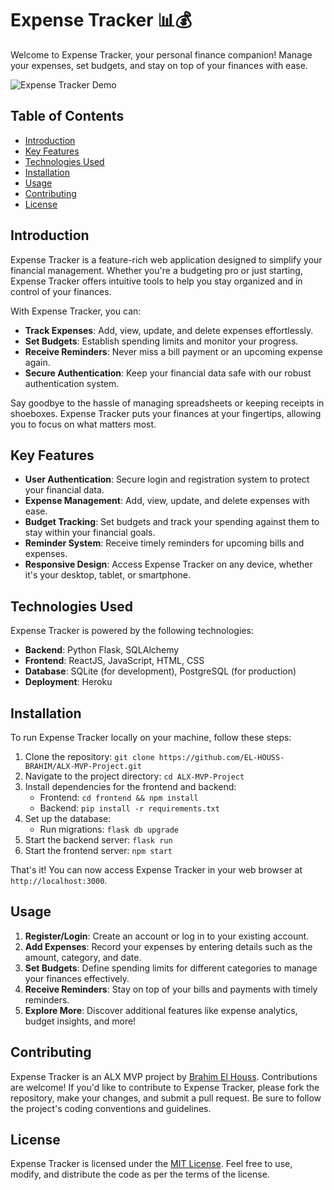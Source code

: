 # Expense Tracker 📊💰

Welcome to Expense Tracker, your personal finance companion! Manage your expenses, set budgets, and stay on top of your finances with ease.

![Expense Tracker Demo](demo.gif)

## Table of Contents
- [Introduction](#introduction)
- [Key Features](#key-features)
- [Technologies Used](#technologies-used)
- [Installation](#installation)
- [Usage](#usage)
- [Contributing](#contributing)
- [License](#license)

## Introduction

Expense Tracker is a feature-rich web application designed to simplify your financial management. Whether you're a budgeting pro or just starting, Expense Tracker offers intuitive tools to help you stay organized and in control of your finances.

With Expense Tracker, you can:
- **Track Expenses**: Add, view, update, and delete expenses effortlessly.
- **Set Budgets**: Establish spending limits and monitor your progress.
- **Receive Reminders**: Never miss a bill payment or an upcoming expense again.
- **Secure Authentication**: Keep your financial data safe with our robust authentication system.

Say goodbye to the hassle of managing spreadsheets or keeping receipts in shoeboxes. Expense Tracker puts your finances at your fingertips, allowing you to focus on what matters most.

## Key Features

- **User Authentication**: Secure login and registration system to protect your financial data.
- **Expense Management**: Add, view, update, and delete expenses with ease.
- **Budget Tracking**: Set budgets and track your spending against them to stay within your financial goals.
- **Reminder System**: Receive timely reminders for upcoming bills and expenses.
- **Responsive Design**: Access Expense Tracker on any device, whether it's your desktop, tablet, or smartphone.

## Technologies Used

Expense Tracker is powered by the following technologies:

- **Backend**: Python Flask, SQLAlchemy
- **Frontend**: ReactJS, JavaScript, HTML, CSS
- **Database**: SQLite (for development), PostgreSQL (for production)
- **Deployment**: Heroku

## Installation

To run Expense Tracker locally on your machine, follow these steps:

1. Clone the repository: `git clone https://github.com/EL-HOUSS-BRAHIM/ALX-MVP-Project.git`
2. Navigate to the project directory: `cd ALX-MVP-Project`
3. Install dependencies for the frontend and backend:
   - Frontend: `cd frontend && npm install`
   - Backend: `pip install -r requirements.txt`
4. Set up the database:
   - Run migrations: `flask db upgrade`
5. Start the backend server: `flask run`
6. Start the frontend server: `npm start`

That's it! You can now access Expense Tracker in your web browser at `http://localhost:3000`.

## Usage

1. **Register/Login**: Create an account or log in to your existing account.
2. **Add Expenses**: Record your expenses by entering details such as the amount, category, and date.
3. **Set Budgets**: Define spending limits for different categories to manage your finances effectively.
4. **Receive Reminders**: Stay on top of your bills and payments with timely reminders.
5. **Explore More**: Discover additional features like expense analytics, budget insights, and more!

## Contributing

Expense Tracker is an ALX MVP project by [Brahim El Houss](https://github.com/EL-HOUSS-BRAHIM). Contributions are welcome! If you'd like to contribute to Expense Tracker, please fork the repository, make your changes, and submit a pull request. Be sure to follow the project's coding conventions and guidelines.

## License

Expense Tracker is licensed under the [MIT License](#). Feel free to use, modify, and distribute the code as per the terms of the license.

